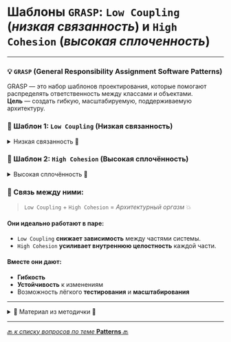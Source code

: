 # Шаблоны `GRASP`: `Low Coupling` (_низкая связанность_) и `High Cohesion` (_высокая сплоченность_)

---
### 💡 `GRASP` (General Responsibility Assignment Software Patterns)

GRASP — это набор шаблонов проектирования, которые помогают распределять ответственность между классами и объектами.  
**Цель** — создать гибкую, масштабируемую, поддерживаемую архитектуру.

### 🧩 Шаблон 1: `Low Coupling` (Низкая связанность)

<details>
        <summary>Низкая связанность 🔽</summary>

🔍 **Суть:**  
Объекты/классы должны **минимально зависеть друг от друга**.  
Чем меньше связи — тем проще сопровождать, тестировать и переиспользовать код.

✅ **Принципы:**
* Изменения в одном классе не должны ломать другие.
* Лучше использовать интерфейсы, абстракции и инъекцию зависимостей.
* Разделяй и властвуй: не тащи лишние связи.

⚠️ **Противоположность**:    
Strong Coupling — когда классы плотно связаны и изменения тянут за собой каскад ошибок.

</details>


### 🧩 Шаблон 2: `High Cohesion` (Высокая сплочённость)
<details>
        <summary>Высокая сплочённость 🔽</summary>

🔍 **Суть:**  
Класс должен выполнять **конкретную и логически единую** задачу, фокусируясь на **одной** цели
— _как спецназ: чётко, быстро и по делу_.

✅ **Принципы:**
* Все методы и данные класса — **о чём-то одном**.
* Меньше "швейцарских ножей", больше точечных инструментов.
* Высокая сплоченность → **повышает читаемость и переиспользуемость** кода.

⚠️ **Противоположность**:  
Low Cohesion — когда класс делает всё подряд, _как дед на даче: и копает, и чинит, и варит самогон._
Ни за что не отвечает до конца.

</details>

### 🔄 Связь между ними:
> `Low Coupling` + `High Cohesion` = _Архитектурный оргазм_ 💥

#### Они идеально работают в паре:
* `Low Coupling` **снижает зависимость** между частями системы.
* `High Cohesion` **усиливает внутреннюю целостность** каждой части.

#### Вместе они дают:
* **Гибкость**
* **Устойчивость** к изменениям
* Возможность лёгкого **тестирования** и **масштабирования**

---

<details>
        <summary>📝 Материал из методички 🔽</summary>

```text
***** из методички *****

Low Coupling - части системы, которые изменяются вместе, должны находиться близко друг к другу. 
    Необходимо распределить ответственности между классами так, чтобы обеспечить минимальную связанность.
    
High Cohesion - если возвести Low Coupling в абсолют, то можно прийти к тому, чтобы разместить 
    всю функциональность в одном единственном классе. классы должны содержать связанную бизнес — логику. 
    В таком случае связей не будет вообще, но что-то тут явно не так, 
    ведь в этот класс попадет совершенно несвязанная между собой бизнес-логика. 
Принцип High Cohesion говорит следующее: части системы, которые изменяются параллельно, 
    должны иметь как можно меньше зависимостей друг на друга.

Low Coupling и High Cohesion представляют из себя два связанных между собой паттерна, 
рассматривать которые имеет смысл только вместе. 

Их суть: система должна состоять из слабо связанных классов, которые содержат связанную бизнес-логику. 
Соблюдение этих принципов позволяет удобно переиспользовать созданные классы, 
не теряя понимания о их зоне ответственности.
```
</details>

---

[🔙 _к списку вопросов по теме_ **Patterns** 🔙](/_ITM_old_version_FOR_DELETE/ITM07_Patterns/patterns.md)
